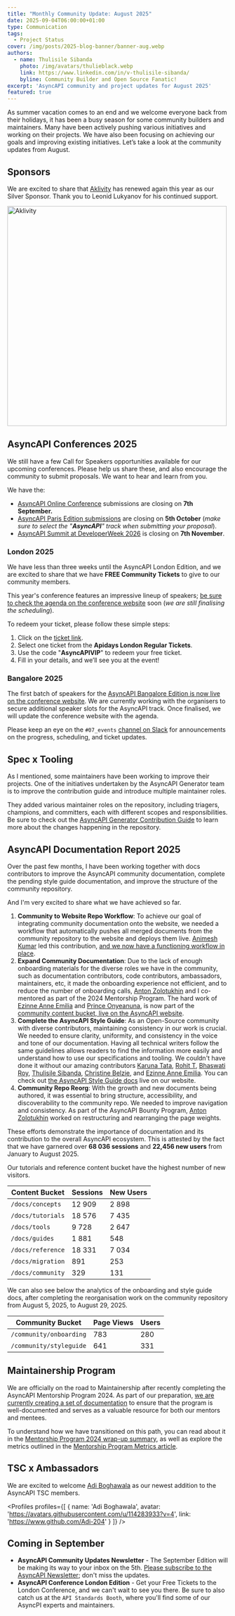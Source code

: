 ```yaml
---
title: "Monthly Community Update: August 2025"
date: 2025-09-04T06:00:00+01:00
type: Communication
tags:
  - Project Status
cover: /img/posts/2025-blog-banner/banner-aug.webp
authors:
  - name: Thulisile Sibanda
    photo: /img/avatars/thulieblack.webp
    link: https://www.linkedin.com/in/v-thulisile-sibanda/
    byline: Community Builder and Open Source Fanatic!
excerpt: 'AsyncAPI community and project updates for August 2025'
featured: true
---
```


As summer vacation comes to an end and we welcome everyone back from their holidays, it has been a busy season for some community builders and maintainers. Many have been actively pushing various initiatives and working on their projects. We have also been focusing on achieving our goals and improving existing initiatives. Let’s take a look at the community updates from August.

## Sponsors
We are excited to share that [Aklivity](https://www.aklivity.io) has renewed again this year as our Silver Sponsor. Thank you to Leonid Lukyanov for his continued support.

<a href='https://www.aklivity.io' target='_blank'>
<img src='/img/sponsors/aklivity_logo.png' alt='Aklivity' width='500px' />
</a>


## AsyncAPI Conferences 2025
We still have a few Call for Speakers opportunities available for our upcoming conferences. Please help us share these, and also encourage the community to submit proposals. We want to hear and learn from you. 

We have the:
- [AsyncAPI Online Conference](https://conference.asyncapi.com/venue/Online) submissions are closing on **7th September.**
- [AsyncAPI Paris Edition submissions](https://conference.asyncapi.com/venue/Paris) are closing on **5th October** (*make sure to select the "**AsyncAPI**" track when submitting your proposal*).
- [AsyncAPI Summit at DeveloperWeek 2026](https://confengine.com/conferences/asyncapi-summit-at-developerweek2026) is closing on **7th November**.

### London 2025

We have less than three weeks until the AsyncAPI London Edition, and we are excited to share that we have **FREE Community Tickets** to give to our community members.

This year's conference features an impressive lineup of speakers; [be sure to check the agenda on the conference website](https://conference.asyncapi.com/venue/London) soon (*we are still finalising the scheduling*).

To redeem your ticket, please follow these simple steps:

1. Click on the [ticket link](https://ticket.apidays.global/event/apidays-london-2025/72d72730-dbf4-47d0-aa07-aa9da87d28ca?_gl=1*1ym95pg*_gcl_au*MTEzNDE5MTY3MC4xNzQzNjg5MDky).
2. Select one ticket from the **Apidays London Regular Tickets**.
3. Use the code "**AsyncAPIVIP**" to redeem your free ticket.
4. Fill in your details, and we’ll see you at the event!

### Bangalore 2025

The first batch of speakers for the [AsyncAPI Bangalore Edition is now live on the conference website](https://conference.asyncapi.com/#speakers). We are currently working with the organisers to secure additional speaker slots for the AsyncAPI track. Once finalised, we will update the conference website with the agenda.

Please keep an eye on the `#07_events` [channel on Slack](https://asyncapi.slack.com/archives/C023A76SV2Q) for announcements on the progress, scheduling, and ticket updates.

## Spec x Tooling
As I mentioned, some maintainers have been working to improve their projects. One of the initiatives undertaken by the AsyncAPI Generator team is to improve the contribution guide and introduce multiple maintainer roles.

They added various maintainer roles on the repository, including triagers, champions, and committers, each with different scopes and responsibilities. Be sure to check out the [AsyncAPI Generator Contribution Guide](https://github.com/asyncapi/generator/blob/master/CONTRIBUTING.md) to learn more about the changes happening in the repository.


## AsyncAPI Documentation Report 2025

Over the past few months, I have been working together with docs contributors to improve the AsyncAPI community documentation, complete the pending style guide documentation, and improve the structure of the community repository.

And I'm very excited to share what we have achieved so far.

1. **Community to Website Repo Workflow**: To achieve our goal of integrating community documentation onto the website, we needed a workflow that automatically pushes all merged documents from the community repository to the website and deploys them live. [Animesh Kumar](https://github.com/animeshk923) led this contribution, [and we now have a functioning workflow in place](https://github.com/asyncapi/community/blob/master/.github/workflows/update-docs-in-website.yml).
2. **Expand Community Documentation**: Due to the lack of enough onboarding materials for the diverse roles we have in the community, such as documentation contributors, code contributors, ambassadors, maintainers, etc, it made the onboarding experience not efficient, and to reduce the number of onboarding calls, [Anton Zolotukhin](https://www.linkedin.com/in/mister-gold) and I co-mentored as part of the 2024 Mentorship Program. The hard work of [Ezinne Anne Emilia](https://github.com/ezinneanne) and [Prince Onyeanuna](https://github.com/Aahil13), is now part of the[ community content bucket, live on the AsyncAPI website](https://www.asyncapi.com/docs/community/000-onboarding).
3. **Complete the AsyncAPI Style Guide**: As an Open-Source community with diverse contributors, maintaining consistency in our work is crucial. We needed to ensure clarity, uniformity, and consistency in the voice and tone of our documentation. Having all technical writers follow the same guidelines allows readers to find the information more easily and understand how to use our specifications and tooling. We couldn't have done it without our amazing contributors [Karuna Tata](https://github.com/starlightknown), [Rohit T](https://github.com/TRohit20), [Bhaswati Roy](https://github.com/BhaswatiRoy), [Thulisile Sibanda](https://github.com/thulieblack), [Christine Belzie](https://github.com/CBID2), and [Ezinne Anne Emilia](https://github.com/ezinneanne). You can check out [the AsyncAPI Style Guide docs](https://www.asyncapi.com/docs/community/011-styleguide) live on our website.
4. **Community Repo Reorg**: With the growth and new documents being authored, it was essential to bring structure, accessibility, and discoverability to the community repo. We needed to improve navigation and consistency. As part of the AsyncAPI Bounty Program, [Anton Zolotukhin](https://www.linkedin.com/in/mister-gold) worked on restructuring and rearranging the page weights.


These efforts demonstrate the importance of documentation and its contribution to the overall AsyncAPI ecosystem. This is attested by the fact that we have garnered over **68 036 sessions** and **22,456 new users** from January to August 2025.

Our tutorials and reference content bucket have the highest number of new visitors. 

| Content Bucket   | Sessions | New Users |
|------------------|----------|--------------|
| `/docs/concepts` | 12 909   | 2 898 |
| `/docs/tutorials`| 18 576   | 7 435 |
| `/docs/tools`    | 9 728    | 2 647 |
| `/docs/guides`   | 1 881    | 548   |
| `/docs/reference`| 18 331   | 7 034 |
| `/docs/migration`| 891      | 253   |
| `/docs/community`| 329      | 131   |

We can also see below the analytics of the onboarding and style guide docs, after completing the reorganisation work on the community repository from August 5, 2025, to August 29, 2025.

| Community Bucket | Page Views | Users|
|------------------|------------|------|
|`/community/onboarding` | 783   | 280  |
|`/community/styleguide` | 641   | 331  |


## Maintainership Program
We are officially on the road to Maintainership after recently completing the AsyncAPI Mentorship Program 2024. As part of our preparation, [we are currently creating a set of documentation](https://github.com/asyncapi/community/issues/1766) to ensure that the program is well-documented and serves as a valuable resource for both our mentors and mentees. 

To understand how we have transitioned on this path, you can read about it in the [Mentorship Program 2024 wrap-up summary](https://www.asyncapi.com/blog/2024-mentorship-program-summary), as well as explore the metrics outlined in the [Mentorship Program Metrics article](https://www.asyncapi.com/blog/2024-mentorship-metrics).

## TSC x Ambassadors

We are excited to welcome [Adi Boghawala](https://www.linkedin.com/in/adi-boghawala) as our newest addition to the AsyncAPI TSC members.

<Profiles profiles={[
  {
    name: 'Adi Boghawala',
    avatar: 'https://avatars.githubusercontent.com/u/114283933?v=4',
    link: 'https://www.github.com/Adi-204'
  }
]} />

## Coming in September
- **AsyncAPI Community Updates Newsletter** - The September Edition will be making its way to your inbox on the 5th. [Please subscribe to the AsyncAPI Newsletter](https://www.asyncapi.com/newsletter); don't miss the updates.
- **AsyncAPI Conference London Edition** - Get your Free Tickets to the London Conference, and we can't wait to see you there. Be sure to also catch us at the `API Standards Booth`, where you'll find some of our AsyncPI experts and maintainers.
